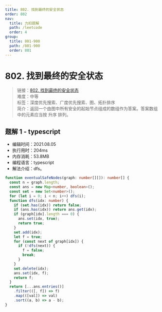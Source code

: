 ```yaml
---
title: 802. 找到最终的安全状态
order: 802
nav:
  title: 力扣题解
  path: /leetcode
  order: 4
group:
  title: 801-900
  path: /801-900
  order: 801
---
```


# 802. 找到最终的安全状态

> 链接：[802. 找到最终的安全状态](https://leetcode-cn.com/problems/find-eventual-safe-states/)  
> 难度：中等  
> 标签：深度优先搜索、广度优先搜索、图、拓扑排序  
> 简介：返回一个由图中所有安全的起始节点组成的数组作为答案。答案数组中的元素应当按 升序 排列。

## 题解 1 - typescript

- 编辑时间：2021.08.05
- 执行用时：204ms
- 内存消耗：53.8MB
- 编程语言：typescript
- 解法介绍：dfs。

```typescript
function eventualSafeNodes(graph: number[][]): number[] {
  const n = graph.length;
  const ans = new Map<number, boolean>();
  const set = new Set<number>();
  for (let i = 0; i < n; i++) dfs(i);
  function dfs(idx: number) {
    if (set.has(idx)) return false;
    if (ans.has(idx)) return ans.get(idx);
    if (graph[idx].length === 0) {
      ans.set(idx, true);
      return true;
    }
    set.add(idx);
    let f = true;
    for (const next of graph[idx]) {
      if (!dfs(next)) {
        f = false;
        break;
      }
    }
    set.delete(idx);
    ans.set(idx, f);
    return f;
  }
  return [...ans.entries()]
    .filter(([, f]) => f)
    .map(([val]) => val)
    .sort((a, b) => a - b);
}
```
